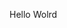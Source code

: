Hello Wolrd


































































































































































































































































































































































































































































































































































































































































































































































































































































































































































































































































































































































































































































































































































































































































































































































































































































































































































































































































































































































































































































































































































































































































































































































































































































































































































































































































































































































































































































































































































































































































































































































































































































































































































































































































































































































































































































































































































